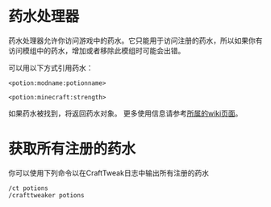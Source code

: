 # 药水处理器

药水处理器允许你访问游戏中的药水。它只能用于访问注册的药水，所以如果你有访问模组中的药水，增加或者移除此模组时可能会出错。

可以用以下方式引用药水：

```
<potion:modname:potionname>

<potion:minecraft:strength>
```

如果药水被找到，将返回药水对象。
更多使用信息请参考[所属的wiki页面](/Vanilla/Potions/IPotion)。

# 获取所有注册的药水

你可以使用下列命令以在CraftTweak日志中输出所有注册的药水
```
/ct potions
/crafttweaker potions
```
